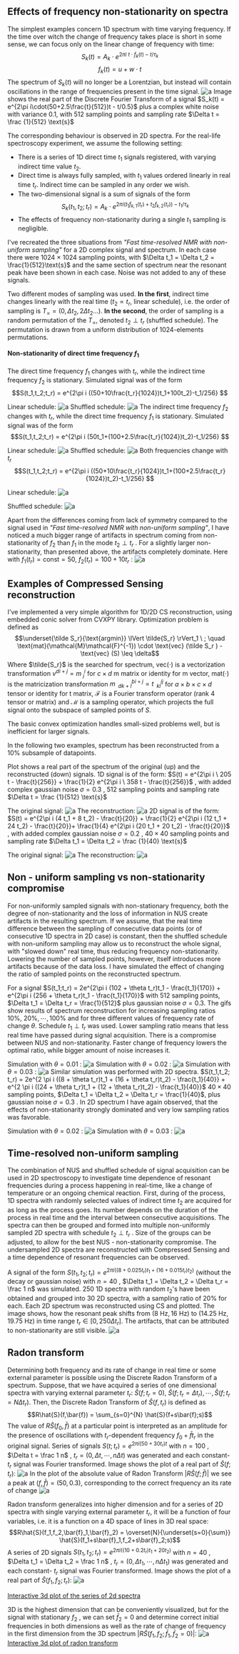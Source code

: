 ## Effects of frequency non-stationarity on spectra

The simplest examples concern 1D spectrum with time varying frequency.
If the time over witch the change of frequency takes place is short in some sense, we can focus only on the linear change of frequency with time:
$$S_k(t) = A_k \cdot e^{2\pi i \ t \cdot f_k(t) - t/\tau_k}$$
$$f_k(t) = u+w \cdot t$$
The spectrum of $S_k(t)$ will no longer be a Lorentzian, but instead will contain oscillations in the range of frequencies present in the time signal.
![a](https://github.com/w-smialek/NMR-signal-analysis/blob/main//1d_nonstat_example.png)
Image shows the real part of the Discrete Fourier Transform of a signal $S_k(t) = e^{2\pi i\cdot(50+2.5\frac{t}{512})t - t/0.5}$ plus a complex white noise with variance 0.1, with 512 sampling points and sampling rate $\Delta t = \frac {1}{512} \text{s}$

The corresponding behaviour is observed in 2D spectra. For the real-life spectroscopy experiment, we assume the following setting:
- There is a series of 1D direct time $t_1$ signals registered, with varying indirect time value $t_2$. 
- Direct time is always fully sampled, with $t_1$ values ordered linearly in real time 
  $t_r$. Indirect time can be sampled in any order we wish.
- The two-dimensional signal is a sum of signals of the form
$$S_k(t_1,t_2; t_r) = A_k \cdot e^{2 \pi i \left(t_1f_{k,1}(t_r)+t_2f_{k,2}(t_r)\right) - t_1/\tau_k}$$
- The effects of frequency non-stationarity during a single $t_1$ sampling is negligible.

I've recreated the three situations from *"Fast time-resolved NMR with non-uniform sampling"* for a 2D complex signal and spectrum.
In each case there were 1024 $\times$ 1024 sampling points, with $\Delta t_1 = \Delta t_2 = \frac{1}{512}\text{s}$ and the same section of spectrum near the resonant peak have been shown in each case. Noise was not added to any of these signals.

Two different modes of sampling was used. 
**In the first**, indirect time changes linearly with the real time ($t_2 \propto t_r$, linear schedule), i.e. the order of sampling is $T_{\propto} = (0, \Delta t_2, 2\Delta t_2 \dots)$. 
**In the second**, the order of sampling is a random permutation of the $T_{\propto}$, denoted $t_2 \perp t_r$ (shuffled schedule). 
The permutation is drawn from a uniform distribution of 1024-elements permutations.

#### Non-stationarity of direct time frequency $f_1$

The direct time frequency $f_1$ changes with $t_r$, while the indirect time frequency $f_2$ is stationary. Simulated signal was of the form
$$S(t_1,t_2;t_r) = e^{2\pi i ((50+10\frac{t_r}{1024})t_1+100t_2)-t_1/256} $$

Linear schedule:
![a](https://github.com/w-smialek/NMR-signal-analysis/blob/main/direct_lin.png)
Shuffled schedule:
![a](https://github.com/w-smialek/NMR-signal-analysis/blob/main/direct_perp.png)
The indirect time frequency $f_2$ changes with $t_r$, while the direct time frequency $f_1$ is stationary. Simulated signal was of the form
$$S(t_1,t_2;t_r) = e^{2\pi i (50t_1+(100+2.5\frac{t_r}{1024})t_2)-t_1/256} $$

Linear schedule:
![a](https://github.com/w-smialek/NMR-signal-analysis/blob/main/indirect_lin.png)
Shuffled schedule:
![a](https://github.com/w-smialek/NMR-signal-analysis/blob/main/indirect_perp.png)
Both frequencies change with $t_r$
$$S(t_1,t_2;t_r) = e^{2\pi i ((50+10\frac{t_r}{1024})t_1+(100+2.5\frac{t_r}{1024})t_2)-t_1/256} $$

Linear schedule:
![a](https://github.com/w-smialek/NMR-signal-analysis/blob/main/both_lin.png)

Shuffled schedule:
![a](https://github.com/w-smialek/NMR-signal-analysis/blob/main/both_perp.png)

Apart from the differences coming from lack of symmetry compared to the signal used in *"Fast time-resolved NMR with non-uniform sampling"*, I have noticed a much bigger range of artifacts in spectrum coming from non-stationarity of $f_2$  than $f_1$ in the mode $t_2 \perp t_r$ . For a slightly larger non-stationarity, than presented above, the artifacts completely dominate. Here with $f_1(t_r)=\text{const} = 50, \ f_2(t_r) = 100 + 10t_r$ :
![a](https://github.com/w-smialek/NMR-signal-analysis/blob/main/indirect_perp_big.png)
## Examples of Compressed Sensing reconstruction
I've implemented a very simple algorithm for 1D/2D CS reconstruction, using embedded conic solver from CVXPY library. Optimization problem is defined as $$\underset{\tilde S_r}{\text{argmin}} \lVert \tilde{S_r} \rVert_1 \ ; \quad \text{mat}(\mathcal{M}\mathcal{F}^{-1}) \cdot \text{vec} (\tilde S_r ) - \text{vec} (S) \leq \delta$$
Where $\tilde{S_r}$ is the searched for spectrum, $\text{vec}(\cdot)$ is a vectorization transformation $v^{di +j} = m_{\ j}^i$ for $c\times d$  m matrix or identity for m vector, $\text{mat}(\cdot)$ is the matricization transformation $m_{\ \ dk+l}^{bi+j} = t_{\ \ kl}^{ij}$ for $a\times b \times c \times d$ tensor or identity for t matrix, $\mathcal{F}$ is a Fourier transform operator (rank 4 tensor or matrix) and $\mathcal{M}$ is a sampling operator, which projects the full signal onto the subspace of sampled points of $S$.

The basic convex optimization handles small-sized problems well, but is inefficient for larger signals.

In the following two examples, spectrum has been reconstructed from a 10% subsample of datapoints.

Plot shows a real part of the spectrum of the original (up) and the reconstructed (down) signals. 
1D signal is of the form: $S(t) = e^{2\pi i \ 205 t - \frac{t}{256}} + \frac{1}{2} e^{2\pi i \ 358 t - \frac{t}{256}}$ , with added complex gaussian noise $\sigma = 0.3$ , 512 sampling points and sampling rate $\Delta t = \frac {1}{512} \text{s}$

The original signal:
![a](https://github.com/w-smialek/NMR-signal-analysis/blob/main/1d_rec_orig.png)
The reconstruction:
![a](https://github.com/w-smialek/NMR-signal-analysis/blob/main/1d_rec_rec.png)
2D signal is of the form: $S(t) = e^{2\pi i (4 t_1 + 8 t_2) - \frac{t}{20}} + \frac{1}{2} e^{2\pi i (12 t_1 + 24 t_2) - \frac{t}{20}}+ \frac{1}{4} e^{2\pi i (20 t_1 + 20 t_2) - \frac{t}{20}}$ , with added complex gaussian noise $\sigma = 0.2$ , $40\times 40$ sampling points and sampling rate $\Delta t_1 = \Delta t_2 = \frac {1}{40} \text{s}$

The original signal:
![a](https://github.com/w-smialek/NMR-signal-analysis/blob/main/2d_rec_orig1.png)
The reconstruction:
![a](https://github.com/w-smialek/NMR-signal-analysis/blob/main/2d_rec_rec1.png)
## Non - uniform sampling vs non-stationarity compromise

For non-uniformly sampled signals with non-stationary frequency, both the degree of non-stationarity and the loss of information in NUS create artifacts in the resulting spectrum.
If we assume, that the real time difference between the sampling of consecutive data points (or of consecutive 1D spectra in 2D case) is constant, then 
the shuffled schedule with non-uniform sampling may allow us to reconstruct the whole signal, with "slowed down" real time, thus reducing frequency non-stationarity.
Lowering the number of sampled points, however, itself introduces more artifacts because of the data loss.
I have simulated the effect of changing the ratio of sampled points on the reconstructed spectrum.

For a signal $S(t_1;t_r) = 2e^{2\pi i (102 + \theta t_r)t_1 - \frac{t_1}{170}} + e^{2\pi i (256 + \theta t_r)t_1 - \frac{t_1}{170}}$ with 512 sampling points, $\Delta t_1 = \Delta t_r = \frac{1}{512}$ plus gaussian noise $\sigma = 0.3$. The gifs show results of spectrum reconstruction for increasing sampling ratios $10\%, \ 20 \%, \cdots, 100\%$ and for three different values of frequency rate of change $\theta$. Schedule $t_1 \perp t_r$ was used. Lower sampling ratio means that less real time have passed during signal acquisition.
There is a compromise between NUS and non-stationarity. Faster change of frequency lowers the optimal ratio, while bigger amount of noise increases it. 

Simulation with $\theta = 0.01$ : 
![a](https://github.com/w-smialek/NMR-signal-analysis/blob/main/1d_compromise_1.gif)
Simulation with $\theta = 0.02$ : 
![a](https://github.com/w-smialek/NMR-signal-analysis/blob/main/1d_compromise_2.gif)
Simulation with $\theta = 0.03$ : 
![a](https://github.com/w-smialek/NMR-signal-analysis/blob/main/1d_compromise_3_1.gif)
Similar simulation was performed with 2D spectra.
$S(t_1,t_2; t_r) = 2e^{2 \pi i ((8 + \theta t_r)t_1 + (16 + \theta t_r)t_2) - \frac{t_1}{40}} + e^{2 \pi i ((24 + \theta t_r)t_1 + (12 + \theta t_r)t_2) - \frac{t_1}{40}}$
$40\times40$ sampling points, $\Delta t_1 = \Delta t_2 = \Delta t_r = \frac{1}{40}$, plus gaussian noise $\sigma = 0.3$ .
In 2D spectrum I have again observed, that the effects of non-stationarity strongly dominated and very low sampling ratios was favorable.

Simulation with $\theta = 0.02$ :
![a](https://github.com/w-smialek/NMR-signal-analysis/blob/main/2d_compromise_2.gif)
Simulation with $\theta = 0.03$ :
![a](https://github.com/w-smialek/NMR-signal-analysis/blob/main/2d_compromise_3.gif)
## Time-resolved non-uniform sampling

The combination of NUS and shuffled schedule of signal acquisition can be used in 2D spectroscopy to investigate time dependence of resonant frequencies during a process happening in real-time, like a change of temperature or an ongoing chemical reaction.
First, during of the process, 1D spectra with randomly selected values of indirect time $t_2$ are acquired for as long as the process goes. Its number depends on the duration of the process in real time and the interval between consecutive acquisitions.
The spectra can then be grouped and formed into multiple non-uniformly sampled 2D spectra with schedule $t_2 \perp t_r$ . Size of the groups can be adjusted, to allow for the best NUS - non-stationarity compromise. The undersampled 2D spectra are reconstructed with Compressed Sensing and a time dependence of resonant frequencies can be observed.

A signal of the form $S(t_1,t_2;t_r) = e^{2 \pi i ((8+0.025 t_r)t_1 + (16+0.015t_r)t_2)}$ (without the decay or gaussian noise) with $n=40$ , $\Delta t_1 = \Delta t_2 = \Delta t_r = \frac 1 n$ was simulated. 250 1D spectra with random $t_2$'s have been obtained and grouped into 30 2D spectra, with a sampling ratio of 20% for each.
Each 2D spectrum was reconstructed using CS and plotted. The image shows, how the resonant peak shifts from $(8 \ \text{Hz},16 \ \text{Hz})$ to $(14.25 \ \text{Hz}, 19.75 \ \text{Hz})$ in time range $t_r \in [0,250 \Delta t_r]$. The artifacts, that can be attributed to non-stationarity are still visible.
![a](https://github.com/w-smialek/NMR-signal-analysis/blob/main/2d_TS1.gif)

## Radon transform

Determining both frequency and its rate of change in real time or some external parameter is possible using the Discrete Radon Transform of a spectrum. Suppose, that we have acquired a series of one dimensional spectra with varying external parameter $t_r$: $\hat{S}(f;t_r=0), \ \hat{S}(f;t_r=\Delta t_r), \cdots, \hat{S}(f;t_r=N\Delta t_r)$.
Then, the Discrete Radon Transform of $\hat{S}(f,t_r)$ is defined as
$$R\hat{S}(f,\bar{f}) = \sum_{s=0}^{N} \hat{S}(f+s\bar{f};s)$$
The value of $R\hat{S}(f_0,\bar{f})$ at a particular point is interpreted as an amplitude for the presence of oscillations with $t_r$-dependent frequency $f_0+\bar{f}t_r$ in the original signal.
Series of signals $S(t;t_r) = e^{2\pi i (50+30 t_r) t}$ with $n=100$ , $\Delta t = \frac 1 n$ , $t_r = (0,\Delta t, \cdots, n \Delta t)$ was generated and each constant- $t_r$ signal was Fourier transformed. Image shows the plot of a real part of $\hat{S}(f;t_r)$:
![a](https://github.com/w-smialek/NMR-signal-analysis/blob/main//ft_series_1d.png)
In the plot of the absolute value of Radon Transform $|R\hat{S}(f;\bar{f})|$ we see a peak at $(f,\bar{f}) = (50,0.3)$, corresponding to the correct frequency an its rate of change
![a](https://github.com/w-smialek/NMR-signal-analysis/blob/main//rt_1d.png)

Radon transform generalizes into higher dimension and for a series of 2D spectra with single varying external parameter $t_r$, it will be a function of four variables, i.e. it is a function on a 4D space of lines in 3D real space:
 $$R\hat{S}(f_1,f_2,\bar{f}_1,\bar{f}_2) = \overset{N}{\underset{s=0}{\sum}} \hat{S}(f_1+s\bar{f}_1,f_2+s\bar{f}_2;s)$$ 
A series of 2D signals $S(t_1,t_2;t_r) = e^{2\pi i ((10+0.2t_r)t_1 + 20 t_2)}$ with $n=40$ , $\Delta t_1 = \Delta t_2 = \frac 1 n$ , $t_r = (0,\Delta t_1, \cdots, n \Delta t_1)$ was generated and each constant- $t_r$ signal was Fourier transformed. 
Image shows the plot of a real part of $\hat{S}(f_1,f_2;t_r)$:
![a](https://github.com/w-smialek/NMR-signal-analysis/blob/main//ft_series_2d.png)

[Interactive 3d plot of the series of 2d spectra](https://raw.githack.com/w-smialek/NMR-signal-analysis/main/ft_series_2d.html)

3D is the highest dimension that can be conveniently visualized, but
for the signal with stationary $f_2$ , we can set $\bar{f}_2=0$ and determine correct initial frequencies in both dimensions as well as the rate of change of frequency in the first dimension from the 3D spectrum $|R\hat{S}(f_1,f_2;\bar{f}_1,\bar{f}_2 = 0)|$:
![a](https://github.com/w-smialek/NMR-signal-analysis/blob/main//rt_density.png)
[Interactive 3d plot of radon transform](https://raw.githack.com/w-smialek/NMR-signal-analysis/main/rt_density.html)
